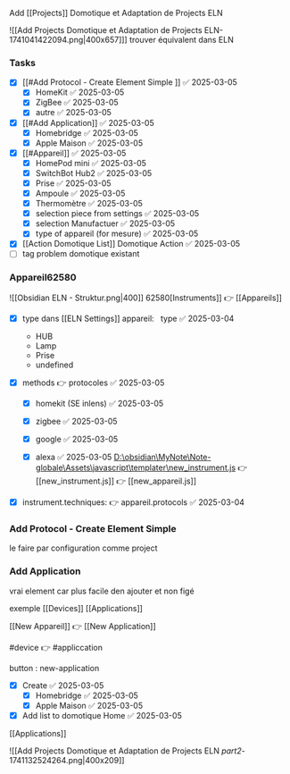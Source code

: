Add [[Projects]] Domotique et Adaptation de Projects ELN

![[Add Projects Domotique et Adaptation de Projects ELN-1741041422094.png|400x657]]]
trouver équivalent dans ELN
### Tasks

- [x] [[#Add Protocol - Create Element Simple ]] ✅ 2025-03-05
	- [x] HomeKit ✅ 2025-03-05
	- [x] ZigBee ✅ 2025-03-05
	- [x] autre ✅ 2025-03-05
- [x] [[#Add Application]] ✅ 2025-03-05
	- [x] Homebridge ✅ 2025-03-05
	- [x] Apple Maison ✅ 2025-03-05
- [x] [[#Appareil]] ✅ 2025-03-05
	- [x] HomePod mini ✅ 2025-03-05
	- [x] SwitchBot Hub2 ✅ 2025-03-05
	- [x] Prise ✅ 2025-03-05
	- [x] Ampoule ✅ 2025-03-05
	- [x] Thermomètre ✅ 2025-03-05
	- [x] selection piece from settings ✅ 2025-03-05
	- [x] selection Manufactuer ✅ 2025-03-05
	- [x] type of appareil (for mesure) ✅ 2025-03-05
- [x] [[Action Domotique List]] Domotique Action ✅ 2025-03-05
- [ ] tag problem domotique existant

### Appareil62580

![[Obsidian ELN - Struktur.png|400]]
62580[Instruments]] 👉 [[Appareils]]
- [x] type dans [[ELN Settings]] appareil:   type ✅ 2025-03-04
    - HUB
    - Lamp
    - Prise
    - undefined
- [x] methods 👉 protocoles ✅ 2025-03-05
	- [x] homekit   (SE inlens) ✅ 2025-03-05
	- [x] zigbee ✅ 2025-03-05
	- [x] google ✅ 2025-03-05
	- [x] alexa ✅ 2025-03-05
[D:\obsidian\MyNote\Note-globale\Assets\javascript\templater\new_instrument.js](file:///d%3A/obsidian/MyNote/Note-globale/Assets/javascript/templater/new_instrument.js) 👉
	[[new_instrument.js]] 👉 [[new_appareil.js]]


- [x] instrument.techniques:  👉  appareil.protocols ✅ 2025-03-04


### Add Protocol - Create Element Simple
le faire par configuration comme project

### Add Application
vrai element car plus facile den ajouter et non figé

exemple [[Devices]] [[Applications]]

[[New Appareil]] 👉 [[New Application]]

#device 👉 #appliccation

button : new-application


- [x] Create ✅ 2025-03-05
	- [x] Homebridge ✅ 2025-03-05
	- [x] Apple Maison ✅ 2025-03-05
- [x] Add list to domotique Home ✅ 2025-03-05

[[Applications]]

![[Add Projects Domotique et Adaptation de Projects ELN _part2_-1741132524264.png|400x209]]